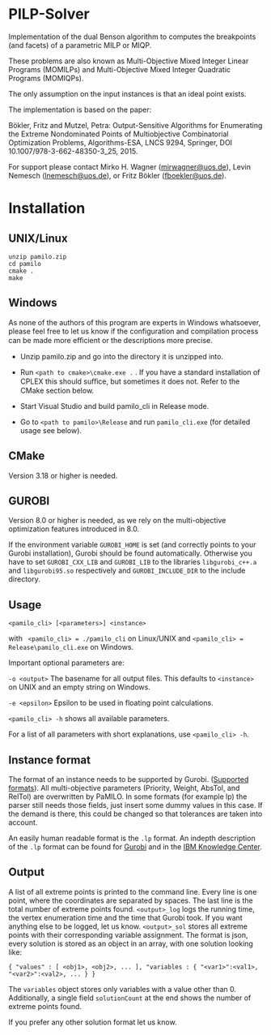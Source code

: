 # PILP-Solver
Implementation of the dual Benson algorithm to computes the breakpoints (and facets) of a parametric 
MILP or MIQP.

These problems are also known as Multi-Objective Mixed Integer Linear Programs (MOMILPs) and 
Multi-Objective Mixed Integer Quadratic Programs (MOMIQPs).

The only assumption on the input instances is that an ideal point exists.

The implementation is based on the paper:

Bökler, Fritz and Mutzel, Petra: Output-Sensitive Algorithms for Enumerating the Extreme Nondominated Points of Multiobjective Combinatorial Optimization Problems, Algorithms-ESA, LNCS 9294, Springer, DOI 10.1007/978-3-662-48350-3_25, 2015.

For support please contact Mirko H. Wagner (mirwagner@uos.de), Levin Nemesch (lnemesch@uos.de),
 or Fritz Bökler (fboekler@uos.de).

# Installation
## UNIX/Linux
```
unzip pamilo.zip
cd pamilo
cmake .
make
```

## Windows
As none of the authors of this program are experts in Windows whatsoever,
please feel free to let us know if the configuration and compilation process
can be made more eﬀicient or the descriptions more precise.


 - Unzip pamilo.zip and go into the directory it is unzipped into.
 - Run `<path to cmake>\cmake.exe .` . If you have a standard installation of CPLEX this should suﬀice, but sometimes it does not. Refer to
the CMake section below.

 - Start Visual Studio and build pamilo_cli in Release mode.
 - Go to `<path to pamilo>\Release` and run `pamilo_cli.exe` (for detailed
usage see below).


## CMake
Version 3.18 or higher is needed.

## GUROBI
Version 8.0 or higher is needed, as we rely on the multi-objective optimization
features introduced in 8.0.


If the environment variable `GUROBI_HOME` is set (and correctly points to your Gurobi installation), Gurobi should be found automatically.
Otherwise you have to set `GUROBI_CXX_LIB` and `GUROBI_LIB` to the libraries `libgurobi_c++.a` and `libgurobi95.so` respectively and `GUROBI_INCLUDE_DIR` to the include directory.

## Usage
`<pamilo_cli> [<parameters>] <instance>`


with ` <pamilo_cli> = ./pamilo_cli` on Linux/UNIX and `<pamilo_cli> = Release\pamilo_cli.exe` on Windows.

Important optional parameters are:

`-o <output>` The basename for all output files. This defaults to `<instance>`
on UNIX and an empty string on Windows.


`-e <epsilon>` Epsilon to be used in floating point calculations.


`<pamilo_cli> -h` shows all available parameters.


For a list of all parameters with short explanations, use `<pamilo_cli> -h`.

## Instance format
The format of an instance needs to be supported by Gurobi. ([Supported formats](https://www.gurobi.com/documentation/9.5/refman/model_file_formats.html)).
All multi-objective parameters (Priority, Weight, AbsTol, and RelTol) are overwritten by PaMILO.
In some formats (for example lp) the parser still needs those fields, just insert some dummy values in this case.
If the demand is there, this could be changed so that tolerances are taken into account.


An easily human readable format is the `.lp` format. An indepth description of the `.lp` format can be found for [Gurobi](https://www.gurobi.com/documentation/9.5/refman/lp_format.html) and in the [IBM Knowledge Center](https://www.ibm.com/support/knowledgecenter/SSSA5P_20.1.0/ilog.odms.cplex.help/CPLEX/FileFormats/topics/LP.html).


## Output
A list of all extreme points is printed to the command line. Every line is one
point, where the coordinates are separated by spaces. The last line is the total number of extreme points found.
`<output>_log` logs the running time, the vertex enumeration time and the time
that Gurobi took. If you want anything else to be logged, let us know.
`<output>_sol` stores all extreme points with their corresponding variable assignment. 
The format is json, every solution is stored as an object in an array, with one solution looking like:
```
{ "values" : [ <obj1>, <obj2>, ... ], "variables : { "<var1>":<val1>, "<var2>":<val2>, ... } }
```
The `variables` object stores only variables with a value other than 0. 
Additionally, a single field `solutionCount` at the end shows the number of extreme points found.

If you prefer any other solution format let us know.

